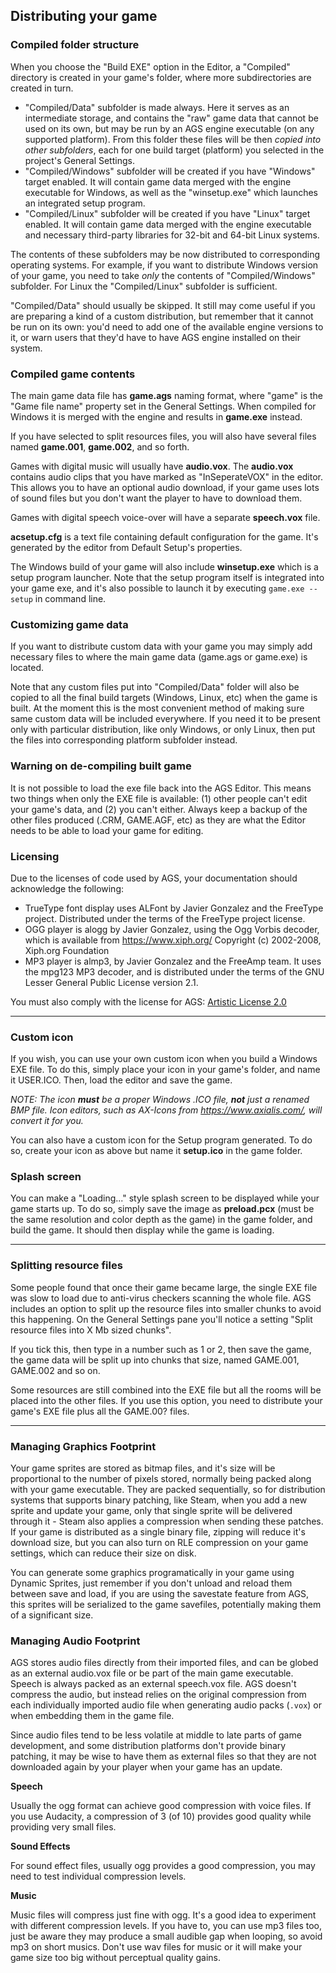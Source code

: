## Distributing your game

### Compiled folder structure

When you choose the "Build EXE" option in the Editor, a "Compiled" directory is created in your game's folder, where more subdirectories are created in turn.

* "Compiled/Data" subfolder is made always. Here it serves as an intermediate storage, and contains the "raw" game data that cannot be used on its own, but may be run by an AGS engine executable (on any supported platform). From this folder these files will be then _copied into other subfolders_, each for one build target (platform) you selected in the project's General Settings.
* "Compiled/Windows" subfolder will be created if you have "Windows" target enabled. It will contain game data merged with the engine executable for Windows, as well as the "winsetup.exe" which launches an integrated setup program.
* "Compiled/Linux" subfolder will be created if you have "Linux" target enabled. It will contain game data merged with the engine executable and necessary third-party libraries for 32-bit and 64-bit Linux systems.

The contents of these subfolders may be now distributed to corresponding operating systems. For example, if you want to
distribute Windows version of your game, you need to take _only_ the contents of "Compiled/Windows" subfolder. For Linux the "Compiled/Linux" subfolder is sufficient.

"Compiled/Data" should usually be skipped. It still may come useful if you are preparing a kind of a custom distribution, but remember that it cannot be run on its own: you'd need to add one of the available engine versions to it, or warn users that they'd have to have AGS engine installed on their system.

### Compiled game contents

The main game data file has **game.ags** naming format, where "game" is the "Game file name" property set in the General Settings. When compiled for Windows it is merged with the engine and results in **game.exe** instead.

If you have selected to split resources files, you will also have several files named **game.001**, **game.002**, and so forth.

Games with digital music will usually have **audio.vox**. The **audio.vox** contains audio clips that you have marked
as "InSeperateVOX" in the editor. This allows you to have an optional audio download, if your game uses lots of sound files but you don't want the player to have to download them.

Games with digital speech voice-over will have a separate **speech.vox** file.

**acsetup.cfg** is a text file containing default configuration for the game. It's generated by the editor from Default Setup's properties.

The Windows build of your game will also include **winsetup.exe** which is a setup program launcher. Note that the setup program itself is integrated into your game exe, and it's also possible to launch it by executing `game.exe --setup` in command line.

### Customizing game data

If you want to distribute custom data with your game you may simply add necessary files to where the main game data (game.ags or game.exe) is located.

Note that any custom files put into "Compiled/Data" folder will also be copied to all the final build targets (Windows, Linux, etc) when the game is built. At the moment this is the most convenient method of making sure same custom data will be included everywhere. If you need it to be present only with particular distribution, like only Windows, or only Linux, then put the files into corresponding platform subfolder instead.

### Warning on de-compiling built game

It is not possible to load the exe file back into the AGS Editor. This means two things when only the EXE file is available: (1) other people can't edit your game's data, and (2) you can't either. Always keep a backup of the other files produced (.CRM, GAME.AGF, etc) as they are what the Editor needs to be able to load your game for editing.

### Licensing

Due to the licenses of code used by AGS, your documentation
should acknowledge the following:

* TrueType font display uses ALFont by Javier Gonzalez and the FreeType
project. Distributed under the terms of the FreeType project license.
* OGG player is alogg by Javier Gonzalez, using the Ogg Vorbis decoder,
which is available from https://www.xiph.org/ Copyright (c) 2002-2008,
Xiph.org Foundation
* MP3 player is almp3, by Javier Gonzalez and the FreeAmp team. It uses
the mpg123 MP3 decoder, and is distributed under the terms of the GNU
Lesser General Public License version 2.1.

You must also comply with the license for AGS:
[Artistic License 2.0](https://opensource.org/licenses/artistic-license-2.0.php)

---

### Custom icon

If you wish, you can use your own custom icon when you build a Windows
EXE file. To do this, simply place your icon in your game's folder, and
name it USER.ICO. Then, load the editor and save the game.

*NOTE: The icon **must** be a proper Windows .ICO file, **not** just a
renamed BMP file. Icon editors, such as AX-Icons from
https://www.axialis.com/, will convert it for you.*

You can also have a custom icon for the Setup program generated. To do
so, create your icon as above but name it **setup.ico** in the game
folder.

### Splash screen

You can make a "Loading..." style splash screen to be displayed while your game starts up. To do so, simply save the image as **preload.pcx** (must be the same resolution and color depth as the game) in the game folder, and build the game. It should then display while the game is loading.

---

### Splitting resource files

Some people found that once their game became large, the single EXE file
was slow to load due to anti-virus checkers scanning the whole file. AGS
includes an option to split up the resource files into smaller chunks to
avoid this happening. On the General Settings pane you'll notice a
setting "Split resource files into X Mb sized chunks".

If you tick this, then type in a number such as 1 or 2, then save the
game, the game data will be split up into chunks that size, named
GAME.001, GAME.002 and so on.

Some resources are still combined into the EXE file but all the rooms
will be placed into the other files. If you use this option, you need to
distribute your game's EXE file plus all the GAME.00? files.

---

### Managing Graphics Footprint

Your game sprites are stored as bitmap files, and it's size will be proportional to the number of pixels stored, normally being packed along with your game executable. They are packed sequentially, so for distribution systems that supports binary patching, like Steam, when you add a new sprite and update your game, only that single sprite will be delivered through it - Steam also applies a compression when sending these patches. If your game is distributed as a single binary file, zipping will reduce it's download size, but you can also turn on RLE compression on your game settings, which can reduce their size on disk.

You can generate some graphics programatically in your game using Dynamic Sprites, just remember if you don't unload and reload them between save and load, if you are using the savestate feature from AGS, this sprites will be serialized to the game savefiles, potentially making them of a significant size.

### Managing Audio Footprint

AGS stores audio files directly from their imported files, and can be globed as an external audio.vox file or be part of the main game executable. Speech is always packed as an external speech.vox file. AGS doesn't compress the audio, but instead relies on the original compression from each individually imported audio file when generating audio packs (`.vox`) or when embedding them in the game file. 

Since audio files tend to be less volatile at middle to late parts of game development, and some distribution platforms don't provide binary patching, it may be wise to have them as external files so that they are not downloaded again by your player when your game has an update.

**Speech**

Usually the ogg format can achieve good compression with voice files. If you use Audacity, a compression of 3 (of 10) provides good quality while providing very small files.

**Sound Effects**

For sound effect files, usually ogg provides a good compression, you may need to test individual compression levels.

**Music**

Music files will compress just fine with ogg. It's a good idea to experiment with different compression levels. If you have to, you can use mp3 files too, just be aware they may produce a small audible gap when looping, so avoid mp3 on short musics. Don't use wav files for music or it will make your game size too big without perceptual quality gains.